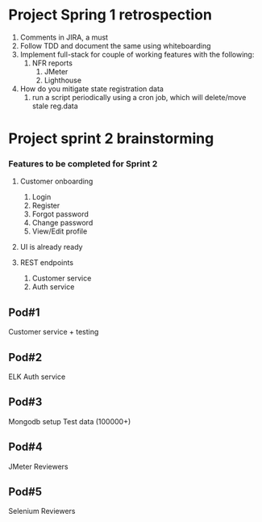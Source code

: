 # Project Spring 1 retrospection

1. Comments in JIRA, a must
1. Follow TDD and document the same using whiteboarding
1. Implement full-stack for couple of working features with the following:
    1. NFR reports
        1. JMeter
        2. Lighthouse
1. How do you mitigate state registration data
    1. run a script periodically using a cron job, which will delete/move stale reg.data 

# Project sprint 2 brainstorming

### Features to be completed for Sprint 2

1. Customer onboarding
    1. Login
    2. Register
    3. Forgot password
    4. Change password
    5. View/Edit profile

1. UI is already ready
1. REST endpoints
    1. Customer service
    2. Auth service

Pod#1
-----
Customer service + testing

Pod#2
-----
ELK
Auth service

Pod#3
-----
Mongodb setup
Test data (100000+)

Pod#4
-----
JMeter
Reviewers

Pod#5
-----
Selenium
Reviewers
